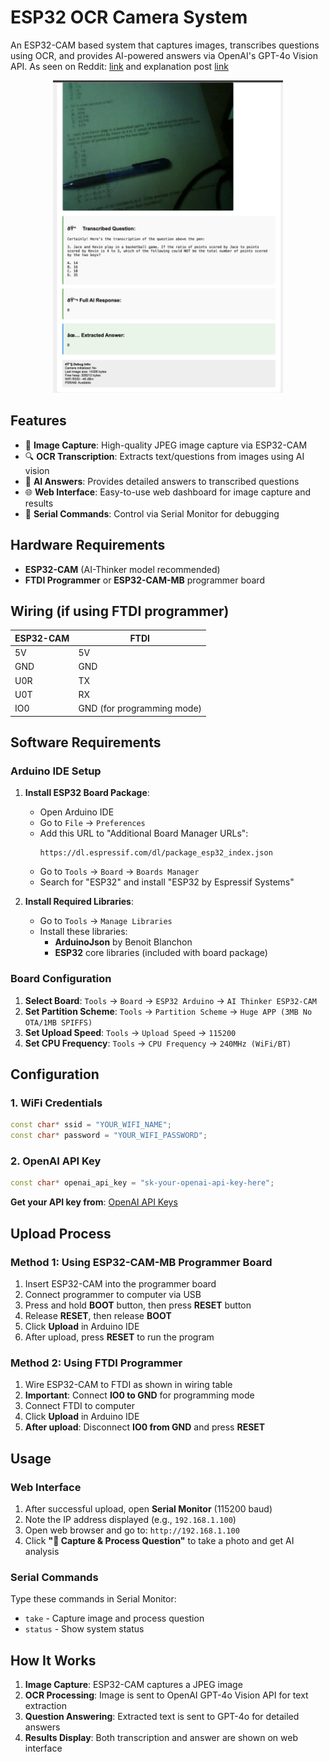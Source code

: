# ESP32 OCR Camera System

An ESP32-CAM based system that captures images, transcribes questions using OCR, and provides AI-powered answers via OpenAI's GPT-4o Vision API. As seen on Reddit:
[link](https://www.reddit.com/r/ChatGPT/comments/1kw1iiz/this_kid_used_a_5_board_to_get_o3_on_his/) and explanation post 
[link](https://www.reddit.com/r/ChatGPT/comments/1kwgu9i/follow_up_is_it_possible_to_make_the_cheating/)

<p align="center">
  <img src="screencap.png" alt="screenshot" height="500px">
</p>

## Features

- 📸 **Image Capture**: High-quality JPEG image capture via ESP32-CAM
- 🔍 **OCR Transcription**: Extracts text/questions from images using AI vision
- 🤖 **AI Answers**: Provides detailed answers to transcribed questions
- 🌐 **Web Interface**: Easy-to-use web dashboard for image capture and results
- 📱 **Serial Commands**: Control via Serial Monitor for debugging

## Hardware Requirements

- **ESP32-CAM** (AI-Thinker model recommended)
- **FTDI Programmer** or **ESP32-CAM-MB** programmer board

## Wiring (if using FTDI programmer)

| ESP32-CAM | FTDI |
|-----------|------|
| 5V        | 5V   |
| GND       | GND  |
| U0R       | TX   |
| U0T       | RX   |
| IO0       | GND (for programming mode) |

## Software Requirements

### Arduino IDE Setup

1. **Install ESP32 Board Package**:
   - Open Arduino IDE
   - Go to `File` → `Preferences`
   - Add this URL to "Additional Board Manager URLs":
     ```
     https://dl.espressif.com/dl/package_esp32_index.json
     ```
   - Go to `Tools` → `Board` → `Boards Manager`
   - Search for "ESP32" and install "ESP32 by Espressif Systems"

2. **Install Required Libraries**:
   - Go to `Tools` → `Manage Libraries`
   - Install these libraries:
     - **ArduinoJson** by Benoit Blanchon
     - **ESP32** core libraries (included with board package)

### Board Configuration

1. **Select Board**: `Tools` → `Board` → `ESP32 Arduino` → `AI Thinker ESP32-CAM`
2. **Set Partition Scheme**: `Tools` → `Partition Scheme` → `Huge APP (3MB No OTA/1MB SPIFFS)`
3. **Set Upload Speed**: `Tools` → `Upload Speed` → `115200`
4. **Set CPU Frequency**: `Tools` → `CPU Frequency` → `240MHz (WiFi/BT)`

## Configuration

### 1. WiFi Credentials
```cpp
const char* ssid = "YOUR_WIFI_NAME";
const char* password = "YOUR_WIFI_PASSWORD";
```

### 2. OpenAI API Key
```cpp
const char* openai_api_key = "sk-your-openai-api-key-here";
```

**Get your API key from**: [OpenAI API Keys](https://platform.openai.com/api-keys)

## Upload Process

### Method 1: Using ESP32-CAM-MB Programmer Board
1. Insert ESP32-CAM into the programmer board
2. Connect programmer to computer via USB
3. Press and hold **BOOT** button, then press **RESET** button
4. Release **RESET**, then release **BOOT**
5. Click **Upload** in Arduino IDE
6. After upload, press **RESET** to run the program

### Method 2: Using FTDI Programmer
1. Wire ESP32-CAM to FTDI as shown in wiring table
2. **Important**: Connect **IO0 to GND** for programming mode
3. Connect FTDI to computer
4. Click **Upload** in Arduino IDE
5. **After upload**: Disconnect **IO0 from GND** and press **RESET**

## Usage

### Web Interface
1. After successful upload, open **Serial Monitor** (115200 baud)
2. Note the IP address displayed (e.g., `192.168.1.100`)
3. Open web browser and go to: `http://192.168.1.100`
4. Click **"📸 Capture & Process Question"** to take a photo and get AI analysis

### Serial Commands
Type these commands in Serial Monitor:
- `take` - Capture image and process question
- `status` - Show system status

## How It Works

1. **Image Capture**: ESP32-CAM captures a JPEG image
2. **OCR Processing**: Image is sent to OpenAI GPT-4o Vision API for text extraction
3. **Question Answering**: Extracted text is sent to GPT-4o for detailed answers
4. **Results Display**: Both transcription and answer are shown on web interface
